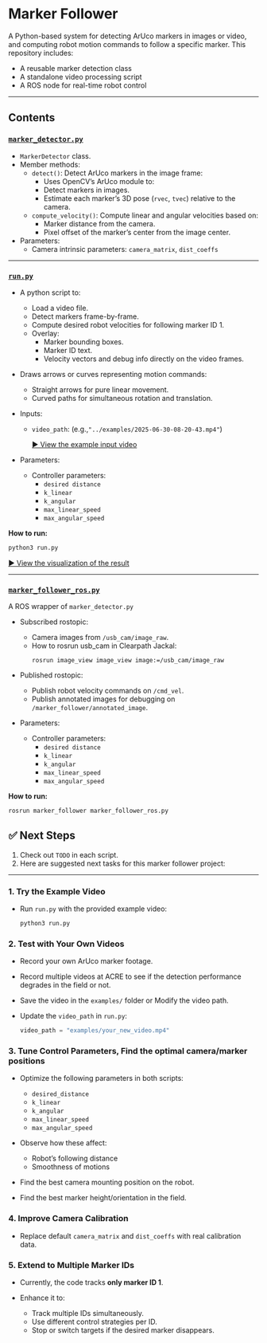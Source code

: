 # Marker Follower

A Python-based system for detecting ArUco markers in images or video, and computing robot motion commands to follow a specific marker. This repository includes:

- A reusable marker detection class
- A standalone video processing script
- A ROS node for real-time robot control

---

## Contents

### [`marker_detector.py`](scripts/marker_detector.py)

- `MarkerDetector` class.
- Member methods:
  - `detect()`: Detect ArUco markers in the image frame:
    - Uses OpenCV’s ArUco module to:
    - Detect markers in images.
    - Estimate each marker’s 3D pose (`rvec`, `tvec`) relative to the camera.
  - `compute_velocity()`: Compute linear and angular velocities based on:
    - Marker distance from the camera.
    - Pixel offset of the marker’s center from the image center.
- Parameters:
  - Camera intrinsic parameters: `camera_matrix`, `dist_coeffs`

---

### [`run.py`](scripts/run.py)

- A python script to:
  - Load a video file.
  - Detect markers frame-by-frame.
  - Compute desired robot velocities for following marker ID 1.
  - Overlay:
    - Marker bounding boxes.
    - Marker ID text.
    - Velocity vectors and debug info directly on the video frames.
- Draws arrows or curves representing motion commands:

  - Straight arrows for pure linear movement.
  - Curved paths for simultaneous rotation and translation.

- Inputs:

  - `video_path`: (e.g.,`"../examples/2025-06-30-08-20-43.mp4"`)

    [▶ View the example input video](examples/2025-06-30-08-20-43.mp4)

- Parameters:
  - Controller parameters:
    - `desired distance`
    - `k_linear`
    - `k_angular`
    - `max_linear_speed`
    - `max_angular_speed`

**How to run:**

```bash
python3 run.py
```

[▶ View the visualization of the result](examples/reu_marker_follower_example.mp4)

---

### [`marker_follower_ros.py`](scripts/marker_follower_ros.py)

A ROS wrapper of `marker_detector.py`

- Subscribed rostopic:

  - Camera images from `/usb_cam/image_raw`.
  - How to rosrun usb_cam in Clearpath Jackal:
    ```
    rosrun image_view image_view image:=/usb_cam/image_raw
    ```

- Published rostopic:

  - Publish robot velocity commands on `/cmd_vel`.
  - Publish annotated images for debugging on `/marker_follower/annotated_image`.

- Parameters:
  - Controller parameters:
    - `desired distance`
    - `k_linear`
    - `k_angular`
    - `max_linear_speed`
    - `max_angular_speed`

**How to run:**

```bash
rosrun marker_follower marker_follower_ros.py
```

## ✅ Next Steps

1. Check out `TODO` in each script.
2. Here are suggested next tasks for this marker follower project:

---

### 1. Try the Example Video

- Run `run.py` with the provided example video:

  ```bash
  python3 run.py
  ```

### 2. Test with Your Own Videos

- Record your own ArUco marker footage.
- Record multiple videos at ACRE to see if the detection performance degrades in the field or not.
- Save the video in the `examples/` folder or Modify the video path.
- Update the `video_path` in `run.py`:

  ```python
  video_path = "examples/your_new_video.mp4"
  ```

### 3. Tune Control Parameters, Find the optimal camera/marker positions

- Optimize the following parameters in both scripts:

  - `desired_distance`
  - `k_linear`
  - `k_angular`
  - `max_linear_speed`
  - `max_angular_speed`

- Observe how these affect:

  - Robot’s following distance
  - Smoothness of motions

- Find the best camera mounting position on the robot.
- Find the best marker height/orientation in the field.

### 4. Improve Camera Calibration

- Replace default `camera_matrix` and `dist_coeffs` with real calibration data.

### 5. Extend to Multiple Marker IDs

- Currently, the code tracks **only marker ID 1**.

- Enhance it to:

  - Track multiple IDs simultaneously.
  - Use different control strategies per ID.
  - Stop or switch targets if the desired marker disappears.
